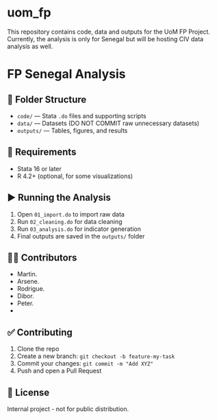 # uom_fp
This repository contains code, data and outputs for the UoM FP Project. Currently, the analysis is only for Senegal but will be hosting CIV data analysis as well.
# FP Senegal Analysis



## 📁 Folder Structure

- `code/` — Stata `.do` files and supporting scripts
- `data/` — Datasets (DO NOT COMMIT raw unnecessary datasets)
- `outputs/` — Tables, figures, and results


## 🔧 Requirements

- Stata 16 or later
- R 4.2+ (optional, for some visualizations)

## ▶️ Running the Analysis

1. Open `01_import.do` to import raw data
2. Run `02_cleaning.do` for data cleaning
3. Run `03_analysis.do` for indicator generation
4. Final outputs are saved in the `outputs/` folder

## 🧑‍💻 Contributors

- Martin.
- Arsene.
- Rodrigue.
- Dibor.
- Peter.
- 

## ✅ Contributing

1. Clone the repo
2. Create a new branch: `git checkout -b feature-my-task`
3. Commit your changes: `git commit -m "Add XYZ"`
4. Push and open a Pull Request

## 📄 License

Internal project - not for public distribution.

